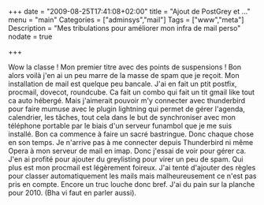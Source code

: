 +++
date = "2009-08-25T17:41:08+02:00"
title = "Ajout de PostGrey et …"
menu = "main"
Categories = ["adminsys","mail"]
Tags = ["www","meta"]
Description = "Mes tribulations pour améliorer mon infra de mail perso"
nodate = true

+++

Wow la classe ! Mon premier titre avec des points de suspensions ! Bon alors voilà j'en ai un peu marre de la masse de spam que je reçoit. Mon installation de mail est quelque peu bancale. J'ai en fait un ptit postfix, procmail, dovecot, roundcube. Ca fait un combo qui fait un tit gmail like tout ca auto hébergé. Mais j'aimerait pouvoir m'y connecter avec thunderbird pour faire mumuse avec le plugin lightning qui permet de gérer l'agenda, calendrier, les tâches, tout cela dans le but de synchroniser avec mon téléphone portable par le biais d'un serveur funambol que je me suis installé. Bon ca commence à faire un sacré bastringue. Donc chaque chose en son temps. Je n'arrive pas à me connecter depuis Thunderbird ni même Opera à mon serveur de mail en imap. Donc j'essai de voir pour gérer ca. J'en ai profité pour ajouter du greylisting pour virer un peu de spam. Qui plus est mon procmail est légèrement foireux. J'ai tenté d'ajouter des règles pour classer automatiquement les mails mais malheureusement ce n'est pas pris en compte. Encore un truc louche donc bref. J'ai du pain sur la planche pour 2010. (Bha vi faut en parler aussi).

